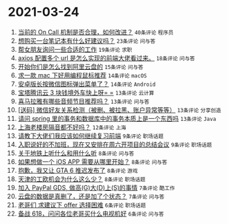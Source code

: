 # 2021-03-24

1. [当前的 On Call 机制是否合理，如何改进？](https://www.v2ex.com/t/764466) `40条评论` `程序员`
1. [想购买一台笔记本有什么好建议吗？](https://www.v2ex.com/t/764465) `23条评论` `问与答`
1. [帮女朋友询问一些合适的工作](https://www.v2ex.com/t/764478) `19条评论` `求职`
1. [axios 配置多个 url 是怎么实现的前端大佬看过来。](https://www.v2ex.com/t/764524) `18条评论` `问与答`
1. [开始你们是怎么找到阿里云盘的](https://www.v2ex.com/t/764470) `15条评论` `问与答`
1. [求一款 mac 下好用编程鼠标推荐](https://www.v2ex.com/t/764509) `14条评论` `macOS`
1. [安卓版长按微信图标弹出菜单了？](https://www.v2ex.com/t/764504) `14条评论` `Android`
1. [宝塔腾讯云 3 块钱境外车快上呀= =](https://www.v2ex.com/t/764519) `13条评论` `云计算`
1. [喜马拉雅有哪些音频节目推荐吗？](https://www.v2ex.com/t/764483) `13条评论` `问与答`
1. [[送码] 微信好友关系检测（被删、被拉黑、账户异常等等）](https://www.v2ex.com/t/764482) `13条评论` `分享创造`
1. [请问 spring 里的事务和数据库中的事务本质上是一个东西吗](https://www.v2ex.com/t/764475) `13条评论` `Java`
1. [上海老楼房隔音都不好吗？](https://www.v2ex.com/t/764521) `12条评论` `上海`
1. [请教下大佬们我应该如何继续复习前端](https://www.v2ex.com/t/764497) `9条评论` `职场话题`
1. [入职说好的不加班，现在又安排在周六开项目的总结会议](https://www.v2ex.com/t/764480) `9条评论` `职场话题`
1. [关于地铁上听什么和用什么听](https://www.v2ex.com/t/764515) `8条评论` `问与答`
1. [如果想做一个 iOS APP 需要从哪里开始？](https://www.v2ex.com/t/764502) `8条评论` `问与答`
1. [抱歉，我又让 GTA 6 推迟发布了](https://www.v2ex.com/t/764496) `8条评论` `游戏`
1. [天津的工欧机会为什么这么少？](https://www.v2ex.com/t/764468) `8条评论` `职场话题`
1. [加入 PayPal GDS, 做高(G)大(D)上(S)的事情](https://www.v2ex.com/t/764486) `7条评论` `酷工作`
1. [云盘的数据是真删了，还是加了个状态？](https://www.v2ex.com/t/764477) `7条评论` `问与答`
1. [老哥们 求建议下 offer 选择困难](https://www.v2ex.com/t/764508) `6条评论` `职场话题`
1. [备战 618，问问各位老哥买什么电视机好](https://www.v2ex.com/t/764485) `6条评论` `问与答`

